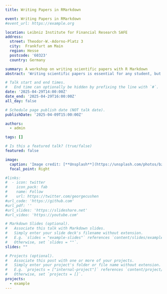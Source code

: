 ```yaml
---
title: Writing Papers in RMarkdown

event: Writing Papers in RMarkdown
#event_url: https://example.org

location: Leibniz Institute for Financial Research SAFE
address:
  street: Theodor-W.-Adorno-Platz 3
  city:  Frankfurt am Main
  region: Hesse
  postcode: '60323'
  country: Germany

summary: A workshop on writing scientific papers with R Markdown
abstract: 'Writing scientific papers is essential for any student, but papers are often written in Latex, which can be challenging to learn. This workshop shows how RMarkdown can simplify and significantly improve the workflow of creating a scientific paper. By adding programming code, you can conduct entirely reproducible analyses within your paper, and if you still need a Latex version of your document, RMarkdown can create it for you.'

# Talk start and end times.
#   End time can optionally be hidden by prefixing the line with `#`.
date: '2025-04-29T14:00:00Z'
date_end: '2025-04-29T16:00:00Z'
all_day: false

# Schedule page publish date (NOT talk date).
publishDate: '2025-04-09T15:00:00Z'

authors:
  - admin

tags: []

# Is this a featured talk? (true/false)
featured: false

image:
  caption: 'Image credit: [**Unsplash**](https://unsplash.com/photos/bzdhc5b3Bxs)'
  focal_point: Right

#links:
#  - icon: twitter
#    icon_pack: fab
#    name: Follow
#    url: https://twitter.com/georgecushen
#url_code: 'https://github.com'
#url_pdf: ''
#url_slides: 'https://slideshare.net'
#url_video: 'https://youtube.com'

# Markdown Slides (optional).
#   Associate this talk with Markdown slides.
#   Simply enter your slide deck's filename without extension.
#   E.g. `slides = "example-slides"` references `content/slides/example-slides.md`.
#   Otherwise, set `slides = ""`.
slides: ""

# Projects (optional).
#   Associate this post with one or more of your projects.
#   Simply enter your project's folder or file name without extension.
#   E.g. `projects = ["internal-project"]` references `content/project/deep-learning/index.md`.
#   Otherwise, set `projects = []`.
projects:
  - example
---
```


